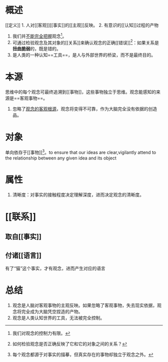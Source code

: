 # 概述
[[定义]] 
	1. 人对[[客观]][[事实]]的[[主观]]反映。
	2. 有意识的[[认知]]过程的产物

1. 我们并<u>不能完全把握</u>观念[^3]。
2. 可通过检验观念及其对象的[[关系]]来确认观念的正确[[错误]][^2]：如果关系是**扭曲脆弱**的，既是错的。
3. 是人类的一种认知==工具==，是人与外部世界的桥梁，而不是最终目的。
# 本源
 思维中的每个观念可最终追溯到[[事物]]，这些事物独立于思维。观念能感知的来源是==客观事物==。
1. 忽略了<u>观念的客观根源</u>，观念将变得不可靠，作为大脑完全没有依据的创造品。
# 对象
单向依存于[[事物]][^1]。to ensure that our ideas are clear,vigilantly attend to the relationship between any given idea and its object
# 属性
1. 清晰度：对事实的接触程度决定理解深度，进而决定观念的清晰度。
# [[联系]] 
## 取自[[事实]] 
## 付诸[[语言]] 
有了“猫”这个事实，才有观念，进而产生对应的语言

# 总结
1. 观念是人脑对客观事物的主观反映。如果忽略了客观事物，失去现实依据，观念将完全成为大脑凭空捏造的产物。
2. 观念是人类认知世界的工具，无法被完全控制。

[^1]: 每个观念都源于对事实的描摹，但真实存在的事物却独立于观念之外。
[^2]: 如何检验观念是否正确反映了它和它的对象之间的关系？
[^3]: 我们对观念的控制力有限。